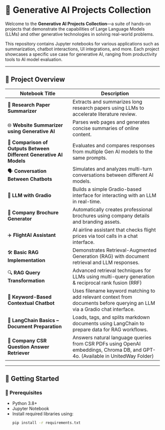 # 🧠 Generative AI Projects Collection

Welcome to the **Generative AI Projects Collection**—a suite of hands-on projects that demonstrate the capabilities of Large Language Models (LLMs) and other generative technologies in solving real-world problems.

This repository contains Jupyter notebooks for various applications such as summarization, chatbot interactions, UI integrations, and more. Each project showcases a specific use case for generative AI, ranging from productivity tools to AI model evaluation.

---

## 📁 Project Overview

| Notebook Title | Description |
|----------------|-------------|
| 📄 **Research Paper Summarizer** | Extracts and summarizes long research papers using LLMs to accelerate literature review. |
| 🌐 **Website Summarizer using Generative AI** | Parses web pages and generates concise summaries of online content. |
| 🤖 **Comparison of Outputs Between Different Generative AI Models** | Evaluates and compares responses from multiple Gen AI models to the same prompts. |
| 🗣️ **Conversation Between Chatbots** | Simulates and analyzes multi-turn conversations between different AI models. |
| 🧪 **LLM with Gradio** | Builds a simple Gradio-based interface for interacting with an LLM in real-time. |
| 🏢 **Company Brochure Generator** | Automatically creates professional brochures using company details and branding assets. |
| ✈️ **FlightAI Assistant** | AI airline assistant that checks flight prices via tool calls in a chat interface. |
| 🛠️ **Basic RAG Implementation** | Demonstrates Retrieval-Augmented Generation (RAG) with document retrieval and LLM responses. |
| 🔍 **RAG Query Transformation** | Advanced retrieval techniques for LLMs using multi-query generation & reciprocal rank fusion (RRF) |
| 🧠 **Keyword-Based Contextual Chatbot** | Uses filename keyword matching to add relevant context from documents before querying an LLM via a Gradio chat interface. |
| 📂 **LangChain Basics – Document Preparation** | Loads, tags, and splits markdown documents using LangChain to prepare data for RAG workflows. |
| 🏢 **Company CSR Question Answer Retriever** | Answers natural language queries from CSR PDFs using OpenAI embeddings, Chroma DB, and GPT-4o. (Available in UnitedWay Folder) |



---

## 🚀 Getting Started

### 🔧 Prerequisites

- Python 3.8+
- Jupyter Notebook
- Install required libraries using:
  ```bash
  pip install -r requirements.txt
